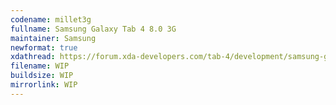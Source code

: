 ```yaml
--- 
codename: millet3g
fullname: Samsung Galaxy Tab 4 8.0 3G
maintainer: Samsung
newformat: true
xdathread: https://forum.xda-developers.com/tab-4/development/samsung-galaxy-tab-4-light-project-t3877643
filename: WIP
buildsize: WIP
mirrorlink: WIP
---
```

